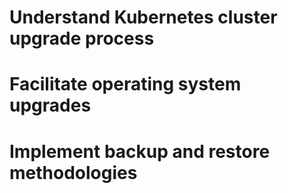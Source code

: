 # Understand Kubernetes cluster upgrade process
# Facilitate operating system upgrades
# Implement backup and restore methodologies
